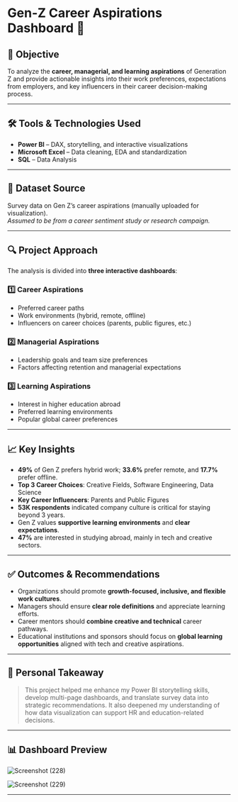 # Gen-Z Career Aspirations Dashboard 🎯

## 📌 Objective
To analyze the **career, managerial, and learning aspirations** of Generation Z and provide actionable insights into their work preferences, expectations from employers, and key influencers in their career decision-making process.

---

## 🛠 Tools & Technologies Used

- **Power BI** – DAX, storytelling, and interactive visualizations  
- **Microsoft Excel** – Data cleaning, EDA and standardization   
- **SQL** – Data Analysis

---

## 📂 Dataset Source

Survey data on Gen Z’s career aspirations (manually uploaded for visualization).  
*Assumed to be from a career sentiment study or research campaign.*

---

## 🔍 Project Approach

The analysis is divided into **three interactive dashboards**:

### 1️⃣ Career Aspirations  
- Preferred career paths  
- Work environments (hybrid, remote, offline)  
- Influencers on career choices (parents, public figures, etc.)

### 2️⃣ Managerial Aspirations  
- Leadership goals and team size preferences  
- Factors affecting retention and managerial expectations

### 3️⃣ Learning Aspirations  
- Interest in higher education abroad  
- Preferred learning environments  
- Popular global career preferences

---

## 📈 Key Insights

- **49%** of Gen Z prefers hybrid work; **33.6%** prefer remote, and **17.7%** prefer offline.  
- **Top 3 Career Choices**: Creative Fields, Software Engineering, Data Science  
- **Key Career Influencers**: Parents and Public Figures  
- **53K respondents** indicated company culture is critical for staying beyond 3 years.  
- Gen Z values **supportive learning environments** and **clear expectations**.  
- **47%** are interested in studying abroad, mainly in tech and creative sectors.

---

## ✅ Outcomes & Recommendations

- Organizations should promote **growth-focused, inclusive, and flexible work cultures**.
- Managers should ensure **clear role definitions** and appreciate learning efforts.
- Career mentors should **combine creative and technical** career pathways.
- Educational institutions and sponsors should focus on **global learning opportunities** aligned with tech and creative aspirations.

---

## 🌱 Personal Takeaway

> This project helped me enhance my Power BI storytelling skills, develop multi-page dashboards, and translate survey data into strategic recommendations. It also deepened my understanding of how data visualization can support HR and education-related decisions.

---

## 📊 Dashboard Preview

![Screenshot (228)](https://github.com/user-attachments/assets/c4f12df8-f334-4f87-a8d9-5acbd1b4e8d3)

![Screenshot (229)](https://github.com/user-attachments/assets/f9d0306d-108b-4621-9196-6ad665c7b36b)



---
